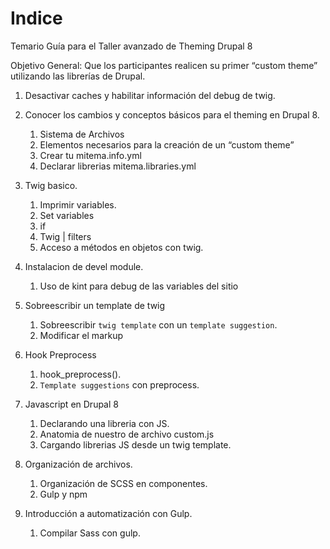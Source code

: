 # Indice

Temario Guía para el Taller avanzado de Theming Drupal 8

Objetivo General: Que los participantes realicen su primer “custom theme” utilizando las librerías de Drupal.

1. Desactivar caches y habilitar información del debug de twig.

2. Conocer los cambios y conceptos básicos para el theming en Drupal 8.
	1. Sistema de Archivos
	2. Elementos necesarios para la creación de un “custom theme”
	3. Crear tu mitema.info.yml
	4. Declarar librerias mitema.libraries.yml

3. Twig basico.
	1. Imprimir variables.
	2. Set variables
	3. if
	4. Twig | filters
	5. Acceso a métodos en objetos con twig.

4. Instalacion de devel module.
	1. Uso de kint para debug de las variables del sitio

5. Sobreescribir un template de twig
	1. Sobreescribir `twig template` con un `template suggestion`.
	2. Modificar el markup

6. Hook Preprocess
 	1. hook_preprocess().
	2. `Template suggestions` con preprocess.

7. Javascript en Drupal 8
	1. Declarando una libreria con JS.
	2. Anatomia de nuestro de archivo custom.js
	3. Cargando librerias JS desde un twig template.

8. Organización de archivos.
	1. Organización de SCSS en componentes.
	2. Gulp y npm

9. Introducción a automatización con Gulp.
	1. Compilar Sass con gulp.
